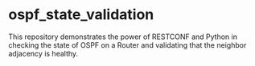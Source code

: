 # ospf_state_validation
This repository demonstrates the power of RESTCONF and Python in checking the state of OSPF on a Router and validating that the neighbor adjacency is healthy. 
